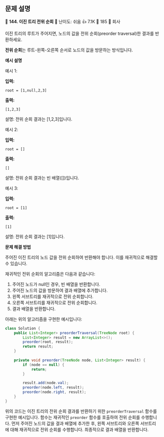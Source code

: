 ## 문제 설명
📌 **144. 이진 트리 전위 순회**
🌟 난이도: 쉬움
👍 7.1K
💬 185
🏢 회사

이진 트리의 루트가 주어지면, 노드의 값을 전위 순회(preorder traversal)한 결과를 반환하세요.

**전위 순회**는 루트-왼쪽-오른쪽 순서로 노드의 값을 방문하는 방식입니다.

**예시 설명**

예시 1:

**입력:**
```plaintext
root = [1,null,2,3]
```

**출력:**
```plaintext
[1,2,3]
```

설명: 전위 순회 결과는 [1,2,3]입니다.

예시 2:

**입력:**
```plaintext
root = []
```

**출력:**
```plaintext
[]
```

설명: 전위 순회 결과는 빈 배열([])입니다.

예시 3:

**입력:**
```plaintext
root = [1]
```

**출력:**
```plaintext
[1]
```

설명: 전위 순회 결과는 [1]입니다.

**문제 해결 방법**

주어진 이진 트리의 노드 값을 전위 순회하여 반환해야 합니다. 이를 재귀적으로 해결할 수 있습니다.

재귀적인 전위 순회의 알고리즘은 다음과 같습니다:

1. 주어진 노드가 null인 경우, 빈 배열을 반환합니다.
2. 주어진 노드의 값을 방문하여 결과 배열에 추가합니다.
3. 왼쪽 서브트리를 재귀적으로 전위 순회합니다.
4. 오른쪽 서브트리를 재귀적으로 전위 순회합니다.
5. 결과 배열을 반환합니다.

아래는 위의 알고리즘을 구현한 예시입니다:

```java
class Solution {
    public List<Integer> preorderTraversal(TreeNode root) {
        List<Integer> result = new ArrayList<>();
        preorder(root, result);
        return result;
    }
    
    private void preorder(TreeNode node, List<Integer> result) {
        if (node == null) {
            return;
        }
        
        result.add(node.val);
        preorder(node.left, result);
        preorder(node.right, result);
    }
}
```

위의 코드는 이진 트리의 전위 순회 결과를 반환하기 위한 `preorderTraversal` 함수를 구현한 예시입니다. 함수는 재귀적인 `preorder` 함수를 호출하여 전위 순회를 수행합니다. 먼저 주어진 노드의 값을 결과 배열에 추가한 후, 왼쪽 서브트리와 오른쪽 서브트리에 대해 재귀적으로 전위 순회를 수행합니다. 최종적으로 결과 배열을 반환합니다.
